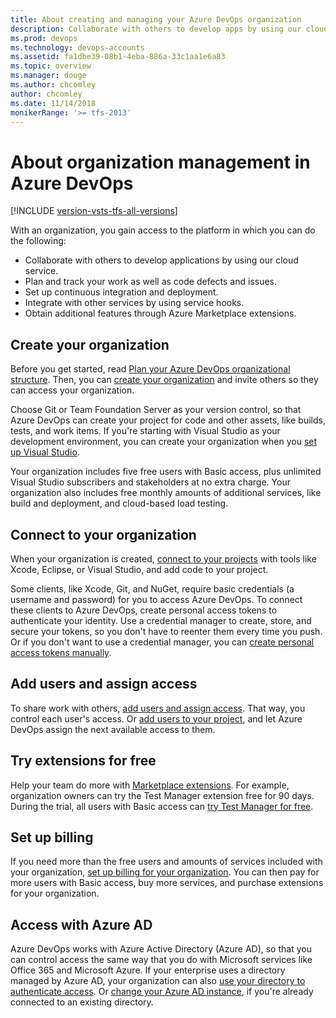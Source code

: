 ```yaml
---
title: About creating and managing your Azure DevOps organization 
description: Collaborate with others to develop apps by using our cloud service, plan and track work, integrate with other services, and get more features or extensions
ms.prod: devops
ms.technology: devops-accounts
ms.assetid: fa1dbe39-08b1-4eba-886a-33c1aa1e6a83
ms.topic: overview
ms.manager: douge
ms.author: chcomley
author: chcomley
ms.date: 11/14/2018
monikerRange: '>= tfs-2013'
---
```


# About organization management in Azure DevOps

[!INCLUDE [version-vsts-tfs-all-versions](../../_shared/version-vsts-tfs-all-versions.md)]

With an organization, you gain access to the platform in which you can do the following:

* Collaborate with others to develop applications by using our cloud service.
* Plan and track your work as well as code defects and issues.
* Set up continuous integration and deployment.
* Integrate with other services by using service hooks.
* Obtain additional features through Azure Marketplace extensions.

## Create your organization

Before you get started, read [Plan your Azure DevOps organizational structure](../../user-guide/plan-your-azure-devops-org-structure.md). Then, you can [create your organization](create-organization.md) and invite others so they can access your organization.

Choose Git or Team Foundation Server as your version control,
so that Azure DevOps can create your project for code and other assets,
like builds, tests, and work items. If you're starting with Visual Studio
as your development environment, you can create your organization when you
[set up Visual Studio](set-up-vs.md).

Your organization includes five free users
with Basic access, plus unlimited Visual Studio
subscribers and stakeholders at no extra charge.
Your organization also includes free monthly amounts
of additional services, like build and deployment,
and cloud-based load testing.

## Connect to your organization

When your organization is created,
[connect to your projects](../../organizations/projects/connect-to-projects.md)
with tools like Xcode, Eclipse, or Visual Studio,
and add code to your project.

Some clients, like Xcode, Git, and NuGet, require basic credentials
(a username and password) for you to access Azure DevOps.
To connect these clients to Azure DevOps,
create personal access tokens to authenticate your identity.
Use a credential manager to create, store, and secure your tokens,
so you don't have to reenter them every time you push.
Or if you don't want to use a credential manager, you can
[create personal access tokens manually](use-personal-access-tokens-to-authenticate.md).

## Add users and assign access

To share work with others,
[add users and assign access](add-organization-users.md).
That way, you control each user's access.
Or [add users to your project](add-team-members.md),
and let Azure DevOps assign the next available access to them.

## Try extensions for free

Help your team do more with [Marketplace extensions](https://marketplace.visualstudio.com/).
For example, organization owners can
try the Test Manager extension free for 90 days.
During the trial, all users with Basic access can
[try Test Manager for free](../billing/try-additional-features-vs.md).

## Set up billing

If you need more than the free users and amounts
of services included with your organization,
[set up billing for your organization](../billing/set-up-billing-for-your-organization-vs.md).
You can then pay for more users with Basic access,
buy more services, and purchase extensions for your organization.

## Access with Azure AD

Azure DevOps works with Azure Active Directory (Azure AD),
so that you can control access the same way that you do
with Microsoft services like Office 365 and Microsoft Azure.
If your enterprise uses a directory managed by Azure AD,
your organization can also
[use your directory to authenticate access](access-with-azure-ad.md).
Or [change your Azure AD instance](change-organization-location.md),
if you're already connected to an existing directory.
